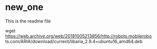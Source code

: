 # new_one
This is the readme file

wget
https://web.archive.org/web/20181005213856/http://robots.mobilerobo
ts.com/ARIA/download/current/libaria_2.9.4+ubuntu16_amd64.deb
